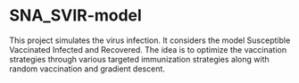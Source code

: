 # SNA_SVIR-model
This project simulates the virus infection. It considers the model Susceptible Vaccinated Infected and Recovered. The idea is to optimize the vaccination strategies through various targeted immunization strategies along with  random vaccination and gradient descent. 
